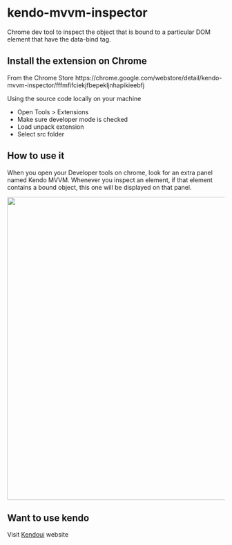 <h1>kendo-mvvm-inspector</h1>

<p>Chrome dev tool to inspect the object that is bound to a particular DOM element that have the data-bind tag.</p>

<h2>
Install the extension on Chrome
</h2>

<p>
From the Chrome Store
https://chrome.google.com/webstore/detail/kendo-mvvm-inspector/fffmfifciekjfbepekljnhapikieebfj
</p>


<p>
Using the source code locally on your machine
<ul>
<li>
Open Tools > Extensions
</li>
<li>
Make sure developer mode is checked
</li>
<li>
Load unpack extension
</li>
<li>
Select src folder
</li>
</ul>
</p>

<h2>
How to use it
</h2>
<p>
When you open your Developer tools on chrome, look for an extra panel named Kendo MVVM. 
Whenever you inspect an element, if that element contains a bound object, this one will be displayed on that panel.
</p>
<p>
<img src='https://googledrive.com/host/0BztCIricp-urQndvR0k3Sk9ia1E/kendo-mvvm-inspector-demo.PNG' width='700px' />
</p>


<h2>
Want to use kendo
</h2>
<p>
Visit <a href='http://www.telerik.com/kendo-ui'>Kendoui</a> website
</p>
